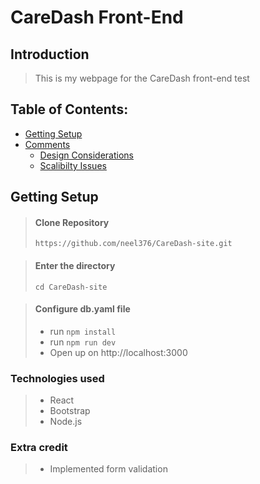 # CareDash Front-End

## Introduction

> This is my  webpage for the CareDash front-end test

## Table of Contents:
* [Getting Setup](#setup)
* [Comments](#Comments) <br />
	* [Design Considerations](#design-considerations)
    * [Scalibilty Issues](#scalability-issues)

<a name="setup" />

## Getting Setup

> #### Clone Repository
>  ```https://github.com/neel376/CareDash-site.git```

> #### Enter the directory
>  ```cd CareDash-site```


> #### Configure db.yaml file
> 	* run ```npm install```
> 	* run ```npm run dev``` <br/>
> 	* Open up on http://localhost:3000 <br/>






<a name="Comments" />



### Technologies used
>	* React<br />
>   * Bootstrap <br />
>   * Node.js <br />

### Extra credit
>	* Implemented form validation <br />




